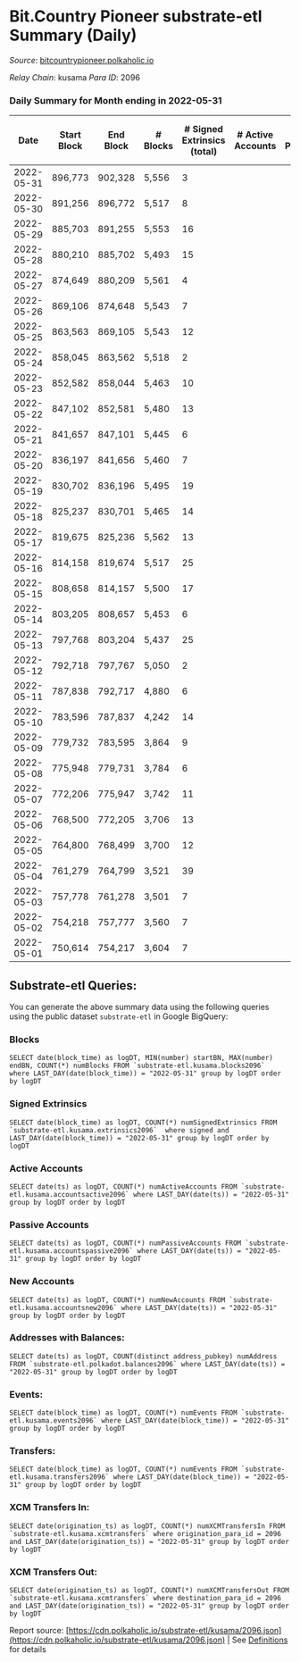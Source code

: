 # Bit.Country Pioneer substrate-etl Summary (Daily)

_Source_: [bitcountrypioneer.polkaholic.io](https://bitcountrypioneer.polkaholic.io)

*Relay Chain*: kusama
*Para ID*: 2096



### Daily Summary for Month ending in 2022-05-31


| Date | Start Block | End Block | # Blocks | # Signed Extrinsics (total) | # Active Accounts | # Passive | # New | # Addresses with Balances | # Events | # Transfers | # XCM Transfers In | # XCM Transfers Out | Issues | 
| ---- | ----------- | --------- | -------- | --------------------------- | ----------------- | --------- | ----- | ------------------------- | -------- | ----------- | ------------------ | ------------------- | ------ |
| 2022-05-31 | 896,773 | 902,328 | 5,556 | 3 |  |  |  | 16,447 | 11,284 | 153  |   |   |  |
| 2022-05-30 | 891,256 | 896,772 | 5,517 | 8 |  |  |  | 16,447 | 11,285 | 207  |   |   |  |
| 2022-05-29 | 885,703 | 891,255 | 5,553 | 16 |  |  |  | 16,447 | 11,768 | 582  |   |   |  |
| 2022-05-28 | 880,210 | 885,702 | 5,493 | 15 |  |  |  | 16,447 | 11,643 | 578  |   |   |  |
| 2022-05-27 | 874,649 | 880,209 | 5,561 | 4 |  |  |  | 16,447 | 11,302 | 156  |   |   |  |
| 2022-05-26 | 869,106 | 874,648 | 5,543 | 7 |  |  |  | 16,447 | 11,353 | 228  |   |   |  |
| 2022-05-25 | 863,563 | 869,105 | 5,543 | 12 |  |  |  | 16,447 | 11,527 | 377  |   |   |  |
| 2022-05-24 | 858,045 | 863,562 | 5,518 | 2 |  |  |  | 16,447 | 11,149 | 205  |   |   |  |
| 2022-05-23 | 852,582 | 858,044 | 5,463 | 10 |  |  |  | 16,397 | 11,304 | 324  |   |   |  |
| 2022-05-22 | 847,102 | 852,581 | 5,480 | 13 |  |  |  | 16,397 | 11,555 | 526  |   |   |  |
| 2022-05-21 | 841,657 | 847,101 | 5,445 | 6 |  |  |  | 16,397 | 11,185 | 261  |   |   |  |
| 2022-05-20 | 836,197 | 841,656 | 5,460 | 7 |  |  |  | 16,397 | 11,266 | 311  |   |   |  |
| 2022-05-19 | 830,702 | 836,196 | 5,495 | 19 |  |  |  | 16,397 | 11,632 | 543  |   |   |  |
| 2022-05-18 | 825,237 | 830,701 | 5,465 | 14 |  |  |  | 16,397 | 11,465 | 461  |   |   |  |
| 2022-05-17 | 819,675 | 825,236 | 5,562 | 13 |  |  |  | 16,397 | 11,757 | 668  |   |   |  |
| 2022-05-16 | 814,158 | 819,674 | 5,517 | 25 |  |  |  | 16,347 | 11,938 | 779  |   |   |  |
| 2022-05-15 | 808,658 | 814,157 | 5,500 | 17 |  |  |  | 16,347 | 11,750 | 660  |   |   |  |
| 2022-05-14 | 803,205 | 808,657 | 5,453 | 6 |  |  |  | 16,347 | 11,172 | 232  |   |   |  |
| 2022-05-13 | 797,768 | 803,204 | 5,437 | 25 |  |  |  | 16,347 | 11,583 | 580  |   |   |  |
| 2022-05-12 | 792,718 | 797,767 | 5,050 | 2 |  |  |  | 16,347 | 10,182 | 71  |   |   |  |
| 2022-05-11 | 787,838 | 792,717 | 4,880 | 6 |  |  |  | 16,346 | 10,037 | 240  |   |   |  |
| 2022-05-10 | 783,596 | 787,837 | 4,242 | 14 |  |  |  | 16,346 | 9,021 | 463  |   |   |  |
| 2022-05-09 | 779,732 | 783,595 | 3,864 | 9 |  |  |  | 16,346 | 8,166 | 496  |   |   |  |
| 2022-05-08 | 775,948 | 779,731 | 3,784 | 6 |  |  |  | 16,296 | 7,936 | 334  |   |   |  |
| 2022-05-07 | 772,206 | 775,947 | 3,742 | 11 |  |  |  | 16,296 | 7,944 | 405  |   |   |  |
| 2022-05-06 | 768,500 | 772,205 | 3,706 | 13 |  |  |  | 16,296 | 8,063 | 582  |   |   |  |
| 2022-05-05 | 764,800 | 768,499 | 3,700 | 12 |  |  |  | 16,296 | 7,903 | 545  |   |   |  |
| 2022-05-04 | 761,279 | 764,799 | 3,521 | 39 |  |  |  | 16,246 | 8,334 | 1,193  |   |   |  |
| 2022-05-03 | 757,778 | 761,278 | 3,501 | 7 |  |  |  | 16,196 | 7,244 | 207  |   |   |  |
| 2022-05-02 | 754,218 | 757,777 | 3,560 | 7 |  |  |  | 16,196 | 7,470 | 408  |   |   |  |
| 2022-05-01 | 750,614 | 754,217 | 3,604 | 7 |  |  |  | 16,146 | 7,429 | 186  |   |   |  |

## Substrate-etl Queries:
You can generate the above summary data using the following queries using the public dataset `substrate-etl` in Google BigQuery:


### Blocks
```
SELECT date(block_time) as logDT, MIN(number) startBN, MAX(number) endBN, COUNT(*) numBlocks FROM `substrate-etl.kusama.blocks2096`  where LAST_DAY(date(block_time)) = "2022-05-31" group by logDT order by logDT
```


### Signed Extrinsics
```
SELECT date(block_time) as logDT, COUNT(*) numSignedExtrinsics FROM `substrate-etl.kusama.extrinsics2096`  where signed and LAST_DAY(date(block_time)) = "2022-05-31" group by logDT order by logDT
```


### Active Accounts
```
SELECT date(ts) as logDT, COUNT(*) numActiveAccounts FROM `substrate-etl.kusama.accountsactive2096` where LAST_DAY(date(ts)) = "2022-05-31" group by logDT order by logDT
```


### Passive Accounts
```
SELECT date(ts) as logDT, COUNT(*) numPassiveAccounts FROM `substrate-etl.kusama.accountspassive2096` where LAST_DAY(date(ts)) = "2022-05-31" group by logDT order by logDT
```


### New Accounts
```
SELECT date(ts) as logDT, COUNT(*) numNewAccounts FROM `substrate-etl.kusama.accountsnew2096` where LAST_DAY(date(ts)) = "2022-05-31" group by logDT order by logDT
```


### Addresses with Balances:
```
SELECT date(ts) as logDT, COUNT(distinct address_pubkey) numAddress FROM `substrate-etl.polkadot.balances2096` where LAST_DAY(date(ts)) = "2022-05-31" group by logDT order by logDT
```


### Events:
```
SELECT date(block_time) as logDT, COUNT(*) numEvents FROM `substrate-etl.kusama.events2096` where LAST_DAY(date(block_time)) = "2022-05-31" group by logDT order by logDT
```


### Transfers:
```
SELECT date(block_time) as logDT, COUNT(*) numEvents FROM `substrate-etl.kusama.transfers2096` where LAST_DAY(date(block_time)) = "2022-05-31" group by logDT order by logDT
```


### XCM Transfers In:
```
SELECT date(origination_ts) as logDT, COUNT(*) numXCMTransfersIn FROM `substrate-etl.kusama.xcmtransfers` where origination_para_id = 2096 and LAST_DAY(date(origination_ts)) = "2022-05-31" group by logDT order by logDT
```


### XCM Transfers Out:
```
SELECT date(origination_ts) as logDT, COUNT(*) numXCMTransfersOut FROM `substrate-etl.kusama.xcmtransfers` where destination_para_id = 2096 and LAST_DAY(date(origination_ts)) = "2022-05-31" group by logDT order by logDT
```



Report source: [https://cdn.polkaholic.io/substrate-etl/kusama/2096.json](https://cdn.polkaholic.io/substrate-etl/kusama/2096.json) | See [Definitions](/DEFINITIONS.md) for details
